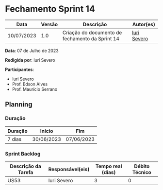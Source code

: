 # Fechamento Sprint 14

|  **Data**  | **Versão** | **Descrição** | **Autor(es)** |
| ---------- | ---------- | ------------- | ------------- |
| 10/07/2023 |  1.0   | Criação do documento de fechamento da Sprint 14 | [Iuri Severo](https://github.com/iurisevero) |

**Data**: 07 de Julho de 2023

**Redigida por**: Iuri Severo

**Participantes**: 
* Iuri Severo
* Prof. Edson Alves
* Prof. Maurício Serrano

## Planning

### Duração

| Duração |   Início   |     Fim    |
| ------- | ---------- | ---------- |
| 7 dias  | 30/06/2023 | 07/06/2023 |

### Sprint Backlog

| Descrição da Tarefa | Responsável(eis) | Tempo real (dias) | Débito Técnico |
| ------------------- | ---------------- | -------------------------- | -------------- |
| US53 | Iuri Severo | 3 | 0 |
